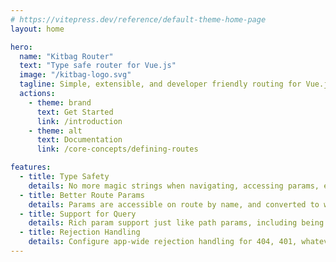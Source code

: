 ```yaml
---
# https://vitepress.dev/reference/default-theme-home-page
layout: home

hero:
  name: "Kitbag Router"
  text: "Type safe router for Vue.js"
  image: "/kitbag-logo.svg"
  tagline: Simple, extensible, and developer friendly routing for Vue.js
  actions:
    - theme: brand
      text: Get Started
      link: /introduction
    - theme: alt
      text: Documentation
      link: /core-concepts/defining-routes

features:
  - title: Type Safety
    details: No more magic strings when navigating, accessing params, etc.
  - title: Better Route Params
    details: Params are accessible on route by name, and converted to whatever type you need.
  - title: Support for Query
    details: Rich param support just like path params, including being considered in route matching.
  - title: Rejection Handling
    details: Configure app-wide rejection handling for 404, 401, whatever you need.
---
```



